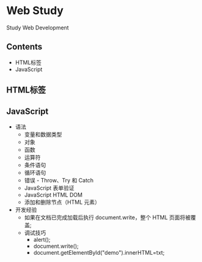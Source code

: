 # Web Study

Study Web Development

## Contents

- HTML标签
- JavaScript

## HTML标签



## JavaScript

- 语法
  - 变量和数据类型
  - 对象
  - 函数
  - 运算符
  - 条件语句
  - 循环语句
  - 错误 - Throw、Try 和 Catch
  - JavaScript 表单验证
  - JavaScript HTML DOM
  - 添加和删除节点（HTML 元素）
- 开发经验
  - 如果在文档已完成加载后执行 document.write，整个 HTML 页面将被覆盖;
  - 调试技巧
    - alert();
    - document.write();
    - document.getElementById("demo").innerHTML=txt;